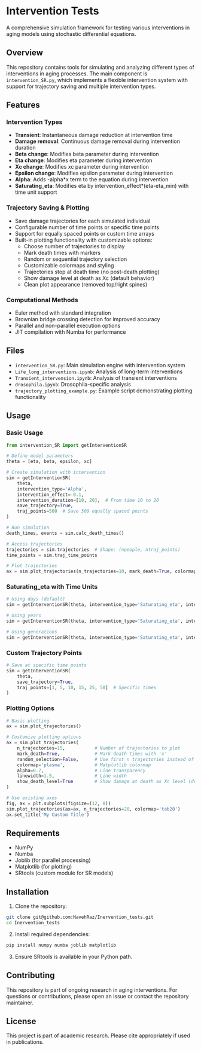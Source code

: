 # Intervention Tests

A comprehensive simulation framework for testing various interventions in aging models using stochastic differential equations.

## Overview

This repository contains tools for simulating and analyzing different types of interventions in aging processes. The main component is `intervention_SR.py`, which implements a flexible intervention system with support for trajectory saving and multiple intervention types.

## Features

### Intervention Types
- **Transient**: Instantaneous damage reduction at intervention time
- **Damage removal**: Continuous damage removal during intervention duration
- **Beta change**: Modifies beta parameter during intervention
- **Eta change**: Modifies eta parameter during intervention
- **Xc change**: Modifies xc parameter during intervention
- **Epsilon change**: Modifies epsilon parameter during intervention
- **Alpha**: Adds -alpha*x term to the equation during intervention
- **Saturating_eta**: Modifies eta by intervention_effect*(eta-eta_min) with time unit support

### Trajectory Saving & Plotting
- Save damage trajectories for each simulated individual
- Configurable number of time points or specific time points
- Support for equally spaced points or custom time arrays
- Built-in plotting functionality with customizable options:
  - Choose number of trajectories to display
  - Mark death times with markers
  - Random or sequential trajectory selection
  - Customizable colormaps and styling
  - Trajectories stop at death time (no post-death plotting)
  - Show damage level at death as Xc (default behavior)
  - Clean plot appearance (removed top/right spines)

### Computational Methods
- Euler method with standard integration
- Brownian bridge crossing detection for improved accuracy
- Parallel and non-parallel execution options
- JIT compilation with Numba for performance

## Files

- `intervention_SR.py`: Main simulation engine with intervention system
- `Life_long_interventions.ipynb`: Analysis of long-term interventions
- `Transient_intervension.ipynb`: Analysis of transient interventions
- `drosophila.ipynb`: Drosophila-specific analysis
- `trajectory_plotting_example.py`: Example script demonstrating plotting functionality

## Usage

### Basic Usage

```python
from intervention_SR import getInterventionSR

# Define model parameters
theta = [eta, beta, epsilon, xc]

# Create simulation with intervention
sim = getInterventionSR(
    theta,
    intervention_type='Alpha',
    intervention_effect=-0.1,
    intervention_duration=[10, 20],  # From time 10 to 20
    save_trajectory=True,
    traj_points=500  # Save 500 equally spaced points
)

# Run simulation
death_times, events = sim.calc_death_times()

# Access trajectories
trajectories = sim.trajectories  # Shape: (npeople, ntraj_points)
time_points = sim.traj_time_points

# Plot trajectories
ax = sim.plot_trajectories(n_trajectories=10, mark_death=True, colormap='viridis')
```

### Saturating_eta with Time Units

```python
# Using days (default)
sim = getInterventionSR(theta, intervention_type='Saturating_eta', intervention_effect=-0.05)

# Using years
sim = getInterventionSR(theta, intervention_type='Saturating_eta', intervention_effect=[-0.05, 'years'])

# Using generations
sim = getInterventionSR(theta, intervention_type='Saturating_eta', intervention_effect=[-0.05, 'generations'])
```

### Custom Trajectory Points

```python
# Save at specific time points
sim = getInterventionSR(
    theta,
    save_trajectory=True,
    traj_points=[1, 5, 10, 15, 25, 50]  # Specific times
)
```

### Plotting Options

```python
# Basic plotting
ax = sim.plot_trajectories()

# Customize plotting options
ax = sim.plot_trajectories(
    n_trajectories=15,           # Number of trajectories to plot
    mark_death=True,             # Mark death times with 'x'
    random_selection=False,      # Use first n trajectories instead of random
    colormap='plasma',           # Matplotlib colormap
    alpha=0.7,                   # Line transparency
    linewidth=1.5,               # Line width
    show_death_level=True        # Show damage at death as Xc level (default: True)
)

# Use existing axes
fig, ax = plt.subplots(figsize=(12, 8))
sim.plot_trajectories(ax=ax, n_trajectories=20, colormap='tab20')
ax.set_title('My Custom Title')
```

## Requirements

- NumPy
- Numba
- Joblib (for parallel processing)
- Matplotlib (for plotting)
- SRtools (custom module for SR models)

## Installation

1. Clone the repository:
```bash
git clone git@github.com:NavehRaz/Inervention_tests.git
cd Inervention_tests
```

2. Install required dependencies:
```bash
pip install numpy numba joblib matplotlib
```

3. Ensure SRtools is available in your Python path.

## Contributing

This repository is part of ongoing research in aging interventions. For questions or contributions, please open an issue or contact the repository maintainer.

## License

This project is part of academic research. Please cite appropriately if used in publications.
